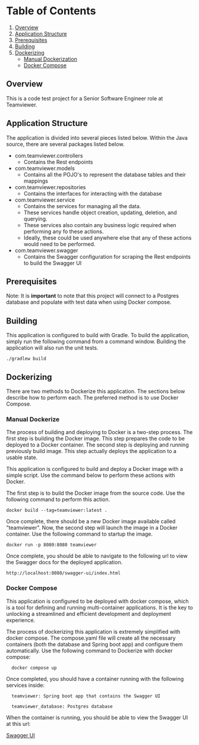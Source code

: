 # Table of Contents

1. [Overview](#overview)
2. [Application Structure](#application-structure)
3. [Prerequisites](#prerequisites)
4. [Building](#building)
5. [Dockerizing](#dockerizing)
    * [Manual Dockerization](#manual-dockerize)
    * [Docker Compose](#docker-compose)

## Overview

This is a code test project for a Senior Software Engineer role at Teamviewer.

## Application Structure

The application is divided into several pieces listed below. Within the Java source, there are several packages listed
below.

* com.teamviewer.controllers
    * Contains the Rest endpoints
* com.teamviewer.models
    * Contains all the POJO's to represent the database tables and their mappings
* com.teamviewer.repositories
    * Contains the interfaces for interacting with the database
* com.teamviewer.service
    * Contains the services for managing all the data.
    * These services handle object creation, updating, deletion, and querying.
    * These services also contain any business logic required when performing any fo these actions.
    * Ideally, these could be used anywhere else that any of these actions would need to be performed.
* com.teamviewer.swagger
    * Contains the Swagger configuration for scraping the Rest endpoints to build the Swagger UI

## Prerequisites

Note: It is **important** to note that this project will connect to a Postgres database and populate with test
data when using Docker compose.

## Building

This application is configured to build with Gradle. To build the application, simply run the following command from
a command window. Building the application will also run the unit tests.

    ./gradlew build

## Dockerizing

There are two methods to Dockerize this application. The sections below describe how to perform each. The preferred
method is to use Docker Compose.

### Manual Dockerize

The process of building and deploying to Docker is a two-step process. The first step is building the Docker image.
This step prepares the code to be deployed to a Docker container. The second step is deploying and running previously
build image. This step actually deploys the application to a usable state.

This application is configured to build and deploy a Docker image with a simple script. Use the command below to
perform these actions with Docker.

The first step is to build the Docker image from the source code. Use the following command to perform this action.

    docker build --tag=teamviewer:latest .

Once complete, there should be a new Docker image available called "teamviewer". Now, the second step will launch the
image in a Docker container. Use the following command to startup the image.

    docker run -p 8080:8080 teamviewer

Once complete, you should be able to navigate to the following url to view the Swagger docs for the deployed
application.

    http://localhost:8080/swagger-ui/index.html

### Docker Compose

This application is configured to be deployed with docker compose, which is a tool for defining and running
multi-container applications. It is the key to unlocking a streamlined and efficient development and deployment
experience.

The process of dockerizing this application is extremely simplified with docker compose. The compose.yaml file will
create all the necessary containers (both the database and Spring boot app) and configure them automatically. Use the
following command to Dockerize with docker compose:

      docker compose up

Once completed, you should have a container running with the following services inside:

      teamviewer: Spring boot app that contains the Swagger UI

      teamviewer_database: Postgres database

When the container is running, you should be able to view the Swagger UI at this
url:

[Swagger UI](http://localhost:8080/swagger-ui.html)


